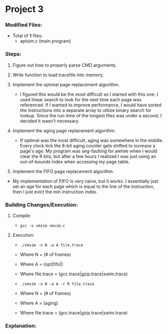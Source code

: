 # Project 3
### Modified Files:
   - Total of **1** files:
      - aptsim.c (main program)

### Steps:
1. Figure out how to properly parse CMD arguments.

2. Write function to load tracefile into memory.

3. Implement the optimal page replacement algorithm.
   - I figured this would be the most difficult so I started with this one.
     I used linear search to look for the next time each page was referenced. If
     I wanted to improve performance, I would have sorted the instructions into
     a separate array to utilize binary search for lookup. Since the run-time
     of the longest files was under a second, I decided it wasn't necessary.

4. Implement the aging page replacement algorithm.
   - If optimal was the most difficult, aging was somewhere in the middle. Every
     clock tick the 8-bit aging counter gets shifted to increase a page's age.
     My program was seg-faulting for awhile when I would clear the R bits, but
     after a few hours I realized I was just using an out-of-bounds index when
     accessing my page table.

5. Implement the FIFO page replacement algorithm.
  - My implementation of FIFO is very naive, but it works. I essentially just
    set an age for each page which is equal to the line of the instruction,
    then I just evict the min instruction index.

### Building Changes/Execution:
1. Compile:
   - `gcc -o vmsim vmsim.c`

2. Execution:
   - `./vmsim -n N -a A file.trace`
   - Where N = (# of frames)
   - Where A = (opt|fifo|)
   - Where file.trace = (gcc.trace|gzip.trace|swim.trace)

   - `./vmsim -n N -a A -r R file.trace`
   - Where N = (# of frames)
   - Where A = (aging)
   - Where file.trace = (gcc.trace|gzip.trace|swim.trace)

### Explanation:
